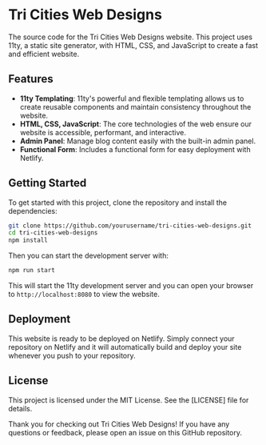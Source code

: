 # Tri Cities Web Designs

The source code for the Tri Cities Web Designs website. This project uses 11ty, a static site generator, with HTML, CSS, and JavaScript to create a fast and efficient website.

## Features

- **11ty Templating**: 11ty's powerful and flexible templating allows us to create reusable components and maintain consistency throughout the website.
- **HTML, CSS, JavaScript**: The core technologies of the web ensure our website is accessible, performant, and interactive.
- **Admin Panel**: Manage blog content easily with the built-in admin panel.
- **Functional Form**: Includes a functional form for easy deployment with Netlify.

## Getting Started

To get started with this project, clone the repository and install the dependencies:

```bash
git clone https://github.com/yourusername/tri-cities-web-designs.git
cd tri-cities-web-designs
npm install
```

Then you can start the development server with:

```bash
npm run start
```

This will start the 11ty development server and you can open your browser to `http://localhost:8080` to view the website.

## Deployment

This website is ready to be deployed on Netlify. Simply connect your repository on Netlify and it will automatically build and deploy your site whenever you push to your repository.

## License

This project is licensed under the MIT License. See the [LICENSE] file for details.

Thank you for checking out Tri Cities Web Designs! If you have any questions or feedback, please open an issue on this GitHub repository.

